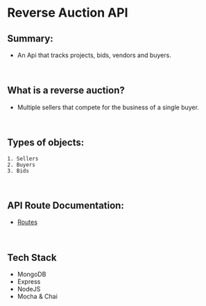 # Reverse Auction API

## **Summary:**

- An Api that tracks projects, bids, vendors and buyers.

&nbsp;

## **What is a reverse auction?**

- Multiple sellers that compete for the business of a single buyer.

&nbsp;

## Types of objects:

    1. Sellers
    2. Buyers
    3. Bids

&nbsp;

## API Route Documentation:

- [Routes](./Reverse%20Auction.md)

&nbsp;

## Tech Stack

- MongoDB
- Express
- NodeJS
- Mocha & Chai
